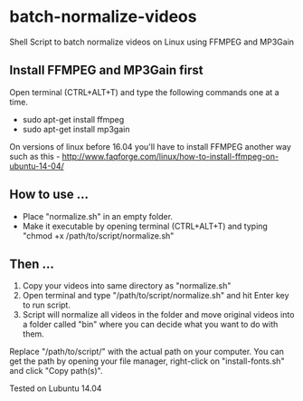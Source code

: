 # batch-normalize-videos
Shell Script to batch normalize videos on Linux using FFMPEG and MP3Gain

## Install FFMPEG and MP3Gain first
Open terminal (CTRL+ALT+T) and type the following commands one at a time.

* sudo apt-get install ffmpeg
* sudo apt-get install mp3gain

On versions of linux before 16.04 you'll have to install FFMPEG another way such as this - http://www.faqforge.com/linux/how-to-install-ffmpeg-on-ubuntu-14-04/

## How to use ...

* Place "normalize.sh" in an empty folder.
* Make it executable by opening terminal (CTRL+ALT+T) and typing "chmod +x /path/to/script/normalize.sh"

## Then ...

1. Copy your videos into same directory as "normalize.sh"
2. Open terminal and type "/path/to/script/normalize.sh" and hit Enter key to run script.
3. Script will normalize all videos in the folder and move original videos into a folder called "bin" where you can decide what you want to do with them.
 

Replace "/path/to/script/" with the actual path on your computer. You can get the path by opening your file manager, right-click on "install-fonts.sh" and click "Copy path(s)".

Tested on Lubuntu 14.04
